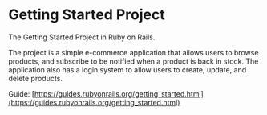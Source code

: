 # Getting Started Project

The Getting Started Project in Ruby on Rails.

The project is a simple e-commerce application that allows users to browse products, and subscribe to be notified when a product is back in stock. The application also has a login system to allow users to create, update, and delete products.

Guide: [https://guides.rubyonrails.org/getting_started.html](https://guides.rubyonrails.org/getting_started.html)
